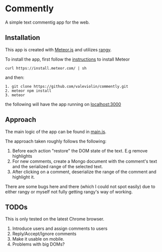 # Commently

A simple text commentig app for the web.

## Installation

This app is created with [Meteor.js](https://www.meteor.com/) and utilizes [rangy](https://github.com/timdown/rangy).

To install the app, first follow the [instructions](https://www.meteor.com/install) to install Meteor

```
curl https://install.meteor.com/ | sh
```

and then:

```
1. git clone https://github.com/valeviolin/commently.git
2. meteor npm install
3. meteor 
```

the following will have the app running on [localhost:3000](http://localhost:3000)

## Approach

The main logic of the app can be found in [main.js](https://github.com/valeviolin/commently/blob/master/client/main.js).

The approach taken roughly follows the following:

1. Before each action "restore" the DOM state of the text. E.g remove highlights
2. For new comments, create a Mongo document with the comment's text and the serialized range of the selected text.
3. After clicking on a comment, deserialize the range of the comment and highlight it.

There are some bugs here and there (which I could not spot easily) due to either rangy or myself not fully getting rangy's way of working. 

## TODOs

This is only tested on the latest Chrome browser.

1. Introduce users and assign comments to users
2. Reply/Accept/Ignore comments
3. Make it usable on mobile.
4. Problems with big DOMs?

